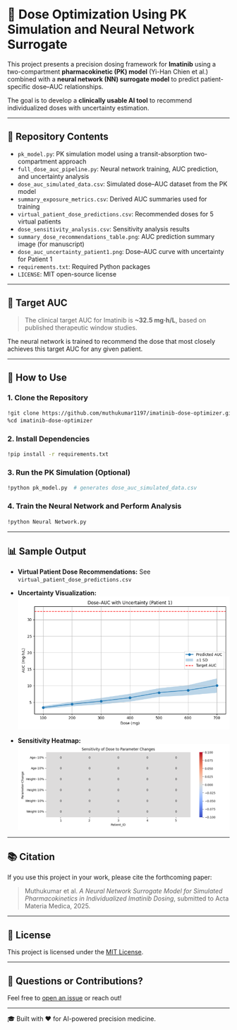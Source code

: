 # 🧠 Dose Optimization Using PK Simulation and Neural Network Surrogate

This project presents a precision dosing framework for **Imatinib** using a two-compartment **pharmacokinetic (PK) model** (Yi-Han Chien et al.) combined with a **neural network (NN) surrogate model** to predict patient-specific dose–AUC relationships.

The goal is to develop a **clinically usable AI tool** to recommend individualized doses with uncertainty estimation.

---

## 📂 Repository Contents

* `pk_model.py`: PK simulation model using a transit-absorption two-compartment approach
* `full_dose_auc_pipeline.py`: Neural network training, AUC prediction, and uncertainty analysis
* `dose_auc_simulated_data.csv`: Simulated dose–AUC dataset from the PK model
* `summary_exposure_metrics.csv`: Derived AUC summaries used for training
* `virtual_patient_dose_predictions.csv`: Recommended doses for 5 virtual patients
* `dose_sensitivity_analysis.csv`: Sensitivity analysis results
* `summary_dose_recommendations_table.png`: AUC prediction summary image (for manuscript)
* `dose_auc_uncertainty_patient1.png`: Dose–AUC curve with uncertainty for Patient 1
* `requirements.txt`: Required Python packages
* `LICENSE`: MIT open-source license

---

## 🎯 Target AUC

> The clinical target AUC for Imatinib is **\~32.5 mg·h/L**, based on published therapeutic window studies.

The neural network is trained to recommend the dose that most closely achieves this target AUC for any given patient.

---

## 🚀 How to Use

### 1. Clone the Repository

```bash
!git clone https://github.com/muthukumar1197/imatinib-dose-optimizer.git
%cd imatinib-dose-optimizer
```

### 2. Install Dependencies

```bash
!pip install -r requirements.txt
```

### 3. Run the PK Simulation (Optional)

```bash
!python pk_model.py  # generates dose_auc_simulated_data.csv
```

### 4. Train the Neural Network and Perform Analysis

```bash
!python Neural Network.py
```

---

## 📊 Sample Output

* **Virtual Patient Dose Recommendations:**
  See `virtual_patient_dose_predictions.csv`

* **Uncertainty Visualization:**
  ![Dose AUC Curve](dose_auc_uncertainty_patient1.png)

* **Sensitivity Heatmap:**
  ![Sensitivity](sensitivity_heatmap_dose.png)

---

## 📚 Citation

If you use this project in your work, please cite the forthcoming paper:

> Muthukumar et al. *A Neural Network Surrogate Model for Simulated Pharmacokinetics in Individualized Imatinib Dosing*, submitted to Acta Materia Medica, 2025.

---

## 🚪 License

This project is licensed under the [MIT License](LICENSE).

---

## 💬 Questions or Contributions?

Feel free to [open an issue](https://github.com/muthukumar1197/imatinib-dose-optimizer/issues) or reach out!

---

🎓 Built with ❤️ for AI-powered precision medicine.
